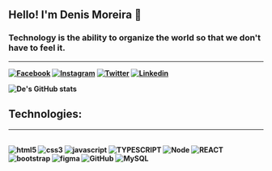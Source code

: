 ## <b> Hello! I'm Denis Moreira 👋 

### Technology is the ability to organize the world so that we don't have to feel it. 

<hr>

[![Facebook](https://img.shields.io/badge/Facebook-1877F2?style=for-the-badge&logo=facebook&logoColor=white)](https://www.facebook.com/denis.silva.5667/)
[![Instagram](https://img.shields.io/badge/Instagram-E4405F?style=for-the-badge&logo=instagram&logoColor=white)](https://www.instagram.com/deenismoreira/)
[![Twitter](https://img.shields.io/badge/Twitter-1DA1F2?style=for-the-badge&logo=twitter&logoColor=white)](https://twitter.com/deenis_sm)
[![Linkedin](https://img.shields.io/badge/LinkedIn-0077B5?style=for-the-badge&logo=linkedin&logoColor=white)](https://www.linkedin.com/in/denis-moreira-6888991a2/)

![De's GitHub stats](https://github-readme-stats.vercel.app/api?username=Denis-moreira98&show_icons=true&theme=radical)

## <b> Technologies:
<hr>
<div style="display: inline_block"><br/>
<img aling="center" alt=html5 src="https://img.shields.io/badge/HTML5-E34F26?style=for-the-badge&logo=html5&logoColor=white">
<img aling="center" alt=css3 src="https://img.shields.io/badge/CSS3-1572B6?style=for-the-badge&logo=css3&logoColor=white">
<img aling="center" alt=javascript src="https://img.shields.io/badge/JavaScript-F7DF1E?style=for-the-badge&logo=javascript&logoColor=black">
<img aling="center" alt=TYPESCRIPT src="https://img.shields.io/badge/TypeScript-007ACC?style=for-the-badge&logo=typescript&logoColor=white">
<img aling="center" alt=Node src="https://img.shields.io/badge/Node.js-43853D?style=for-the-badge&logo=node.js&logoColor=white">
<img aling="center" alt=REACT src="https://img.shields.io/badge/React-20232A?style=for-the-badge&logo=react&logoColor=61DAFB">
<img aling="center" alt=bootstrap src="https://img.shields.io/badge/Bootstrap-563D7C?style=for-the-badge&logo=bootstrap&logoColor=white">
<img aling="center" alt=figma src="https://img.shields.io/badge/Figma-F24E1E?style=for-the-badge&logo=figma&logoColor=white">
<img aling="center" alt=GitHub src="https://img.shields.io/badge/GitHub-100000?style=for-the-badge&logo=github&logoColor=white">
<img aling="center" alt=MySQL src="https://img.shields.io/badge/MySQL-00000F?style=for-the-badge&logo=mysql&logoColor=white">


</div>
